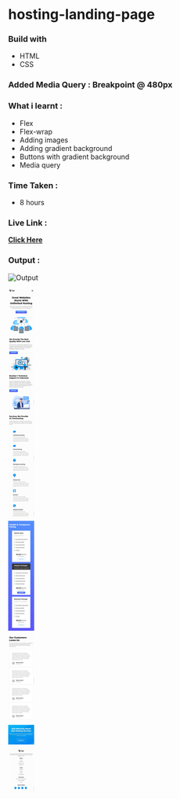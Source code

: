 # hosting-landing-page

### Build with

- HTML
- CSS

### Added Media Query : **Breakpoint @ 480px**

### What i learnt :

- Flex
- Flex-wrap
- Adding images
- Adding gradient background
- Buttons with gradient background
- Media query

### Time Taken :

- 8 hours

### Live Link :

[**Click Here**](https://hosting-landing-page-self.vercel.app/)

### Output :

![Output](./my-output-lg.png)

![Output](./my-output-sm.png)
